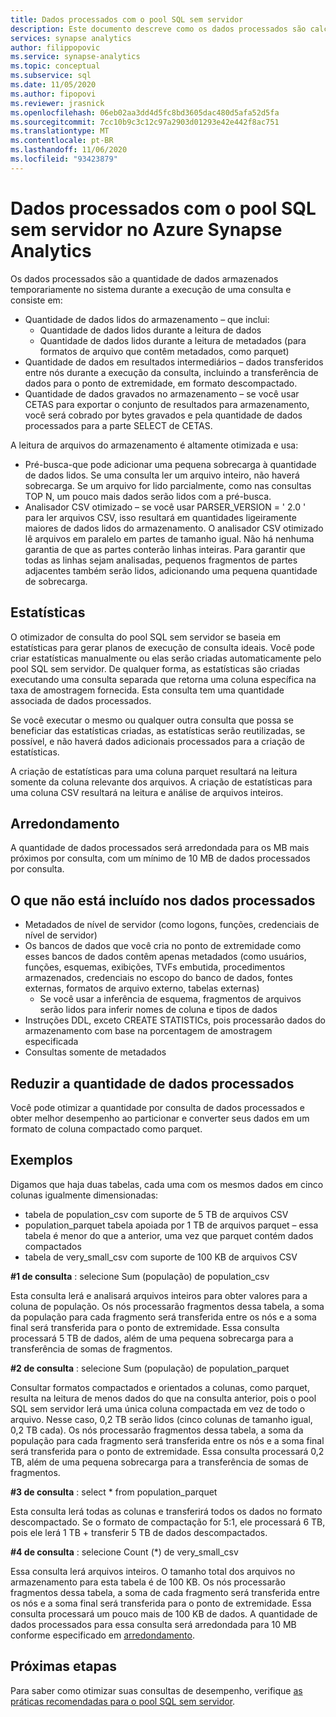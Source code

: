 ```yaml
---
title: Dados processados com o pool SQL sem servidor
description: Este documento descreve como os dados processados são calculados ao consultar dados no armazenamento do Azure usando o pool SQL sem servidor.
services: synapse analytics
author: filippopovic
ms.service: synapse-analytics
ms.topic: conceptual
ms.subservice: sql
ms.date: 11/05/2020
ms.author: fipopovi
ms.reviewer: jrasnick
ms.openlocfilehash: 06eb02aa3dd4d5fc8bd3605dac480d5afa52d5fa
ms.sourcegitcommit: 7cc10b9c3c12c97a2903d01293e42e442f8ac751
ms.translationtype: MT
ms.contentlocale: pt-BR
ms.lasthandoff: 11/06/2020
ms.locfileid: "93423879"
---
```

# <a name="data-processed-with-serverless-sql-pool-in-azure-synapse-analytics"></a>Dados processados com o pool SQL sem servidor no Azure Synapse Analytics

Os dados processados são a quantidade de dados armazenados temporariamente no sistema durante a execução de uma consulta e consiste em:

- Quantidade de dados lidos do armazenamento – que inclui:
  - Quantidade de dados lidos durante a leitura de dados
  - Quantidade de dados lidos durante a leitura de metadados (para formatos de arquivo que contêm metadados, como parquet)
- Quantidade de dados em resultados intermediários – dados transferidos entre nós durante a execução da consulta, incluindo a transferência de dados para o ponto de extremidade, em formato descompactado. 
- Quantidade de dados gravados no armazenamento – se você usar CETAS para exportar o conjunto de resultados para armazenamento, você será cobrado por bytes gravados e pela quantidade de dados processados para a parte SELECT de CETAS.

A leitura de arquivos do armazenamento é altamente otimizada e usa:

- Pré-busca-que pode adicionar uma pequena sobrecarga à quantidade de dados lidos. Se uma consulta ler um arquivo inteiro, não haverá sobrecarga. Se um arquivo for lido parcialmente, como nas consultas TOP N, um pouco mais dados serão lidos com a pré-busca.
- Analisador CSV otimizado – se você usar PARSER_VERSION = ' 2.0 ' para ler arquivos CSV, isso resultará em quantidades ligeiramente maiores de dados lidos do armazenamento.  O analisador CSV otimizado lê arquivos em paralelo em partes de tamanho igual. Não há nenhuma garantia de que as partes conterão linhas inteiras. Para garantir que todas as linhas sejam analisadas, pequenos fragmentos de partes adjacentes também serão lidos, adicionando uma pequena quantidade de sobrecarga.

## <a name="statistics"></a>Estatísticas

O otimizador de consulta do pool SQL sem servidor se baseia em estatísticas para gerar planos de execução de consulta ideais. Você pode criar estatísticas manualmente ou elas serão criadas automaticamente pelo pool SQL sem servidor. De qualquer forma, as estatísticas são criadas executando uma consulta separada que retorna uma coluna específica na taxa de amostragem fornecida. Esta consulta tem uma quantidade associada de dados processados.

Se você executar o mesmo ou qualquer outra consulta que possa se beneficiar das estatísticas criadas, as estatísticas serão reutilizadas, se possível, e não haverá dados adicionais processados para a criação de estatísticas.

A criação de estatísticas para uma coluna parquet resultará na leitura somente da coluna relevante dos arquivos. A criação de estatísticas para uma coluna CSV resultará na leitura e análise de arquivos inteiros.

## <a name="rounding"></a>Arredondamento

A quantidade de dados processados será arredondada para os MB mais próximos por consulta, com um mínimo de 10 MB de dados processados por consulta.

## <a name="what-is-not-included-in-data-processed"></a>O que não está incluído nos dados processados

- Metadados de nível de servidor (como logons, funções, credenciais de nível de servidor)
- Os bancos de dados que você cria no ponto de extremidade como esses bancos de dados contêm apenas metadados (como usuários, funções, esquemas, exibições, TVFs embutida, procedimentos armazenados, credenciais no escopo do banco de dados, fontes externas, formatos de arquivo externo, tabelas externas)
  - Se você usar a inferência de esquema, fragmentos de arquivos serão lidos para inferir nomes de coluna e tipos de dados
- Instruções DDL, exceto CREATE STATISTICs, pois processarão dados do armazenamento com base na porcentagem de amostragem especificada
- Consultas somente de metadados

## <a name="reduce-amount-of-data-processed"></a>Reduzir a quantidade de dados processados

Você pode otimizar a quantidade por consulta de dados processados e obter melhor desempenho ao particionar e converter seus dados em um formato de coluna compactado como parquet.

## <a name="examples"></a>Exemplos

Digamos que haja duas tabelas, cada uma com os mesmos dados em cinco colunas igualmente dimensionadas:

- tabela de population_csv com suporte de 5 TB de arquivos CSV
- population_parquet tabela apoiada por 1 TB de arquivos parquet – essa tabela é menor do que a anterior, uma vez que parquet contém dados compactados
- tabela de very_small_csv com suporte de 100 KB de arquivos CSV

**#1 de consulta** : selecione Sum (população) de population_csv

Esta consulta lerá e analisará arquivos inteiros para obter valores para a coluna de população. Os nós processarão fragmentos dessa tabela, a soma da população para cada fragmento será transferida entre os nós e a soma final será transferida para o ponto de extremidade. Essa consulta processará 5 TB de dados, além de uma pequena sobrecarga para a transferência de somas de fragmentos.

**#2 de consulta** : selecione Sum (população) de population_parquet

Consultar formatos compactados e orientados a colunas, como parquet, resulta na leitura de menos dados do que na consulta anterior, pois o pool SQL sem servidor lerá uma única coluna compactada em vez de todo o arquivo. Nesse caso, 0,2 TB serão lidos (cinco colunas de tamanho igual, 0,2 TB cada). Os nós processarão fragmentos dessa tabela, a soma da população para cada fragmento será transferida entre os nós e a soma final será transferida para o ponto de extremidade. Essa consulta processará 0,2 TB, além de uma pequena sobrecarga para a transferência de somas de fragmentos.

**#3 de consulta** : select * from population_parquet

Esta consulta lerá todas as colunas e transferirá todos os dados no formato descompactado. Se o formato de compactação for 5:1, ele processará 6 TB, pois ele lerá 1 TB + transferir 5 TB de dados descompactados.

**#4 de consulta** : selecione Count (*) de very_small_csv

Essa consulta lerá arquivos inteiros. O tamanho total dos arquivos no armazenamento para esta tabela é de 100 KB. Os nós processarão fragmentos dessa tabela, a soma de cada fragmento será transferida entre os nós e a soma final será transferida para o ponto de extremidade. Essa consulta processará um pouco mais de 100 KB de dados. A quantidade de dados processados para essa consulta será arredondada para 10 MB conforme especificado em [arredondamento](#rounding).

## <a name="next-steps"></a>Próximas etapas

Para saber como otimizar suas consultas de desempenho, verifique [as práticas recomendadas para o pool SQL sem servidor](best-practices-sql-on-demand.md).
